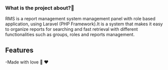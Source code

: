 

### What is the project about?🤔

RMS is a report management system
management panel with role based application, using Laravel (PHP Framework).It is a system that makes it easy to organize reports for searching and fast retrieval with different functionalities such as groups, roles and reports management.







## Features 

























-Made with love 🫶 ❤



















